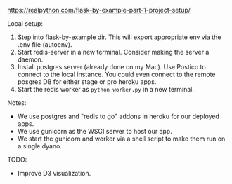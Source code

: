 https://realpython.com/flask-by-example-part-1-project-setup/


Local setup:

1. Step into flask-by-example dir. This will export appropriate env via the .env file (autoenv).
1. Start redis-server in a new terminal. Consider making the server a daemon.
1. Install postgres server (already done on my Mac). Use Postico to connect 
   to the local instance. You could even connect to the remote posgres DB
   for either stage or pro heroku apps.
1. Start the redis worker as `python worker.py` in a new terminal.

Notes:

- We use postgres and "redis to go" addons in heroku for our deployed apps.
- We use gunicorn as the WSGI server to host our app.
- We start the gunicorn and worker via a shell script to make them run on
  a single dyano.
  
TODO:
- Improve D3 visualization.